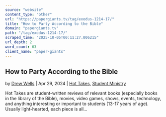 ```yaml
---
source: "website"
content_type: "other"
url: "https://papergiants.tv/tag/exodus-1214-17/"
title: "How to Party According to the Bible"
domain: "papergiants.tv"
path: "/tag/exodus-1214-17/"
scraped_time: "2025-10-05T00:11:27.006215"
url_depth: 2
word_count: 63
client_name: "paper-giants"
---
```


## How to Party According to the Bible

by [Drew Wells](https://papergiants.tv/author/drew/ "Posts by Drew Wells") | Apr 29, 2024 | [Hot Takes](https://papergiants.tv/category/studentresources/hot-takes/), [Student Ministry](https://papergiants.tv/category/studentresources/)

Hot Takes are student-written reviews of relevant books (especially books in the library of the Bible), movies, video games, shows, events, technology, and anything interesting or important to students (13-17 years of age). Usually light-hearted, each piece is all...